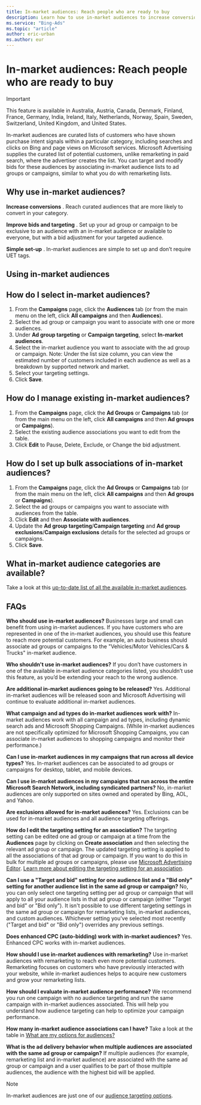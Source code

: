 ```yaml
---
title: In-market audiences: Reach people who are ready to buy
description: Learn how to use in-market audiences to increase conversions and improve bids and targeting.
ms.service: "Bing-Ads"
ms.topic: "article"
author: eric-urban
ms.author: eur
---
```


# In-market audiences: Reach people who are ready to buy

> [!IMPORTANT]
> This feature is available in Australia, Austria, Canada, Denmark, Finland, France, Germany, India, Ireland, Italy, Netherlands, Norway, Spain, Sweden, Switzerland, United Kingdom, and United States.

In-market audiences are curated lists of customers who have shown purchase intent signals within a particular category, including searches and clicks on Bing and page views on Microsoft services. Microsoft Advertising supplies the curated list of potential customers, unlike remarketing in paid search, where the advertiser creates the list. You can target and modify bids for these audiences by associating in-market audience lists to ad groups or campaigns, similar to what you do with remarketing lists.

## Why use in-market audiences?

**Increase conversions** . Reach curated audiences that are more likely to convert in your category.

**Improve bids and targeting** . Set up your ad group or campaign to be exclusive to an audience with an in-market audience or available to everyone, but with a bid adjustment for your targeted audience.

**Simple set-up** . In-market audiences are simple to set up and don’t require UET tags.

## Using in-market audiences

## How do I select in-market audiences?
1. From the **Campaigns** page, click the **Audiences** tab (or from the main menu on the left, click **All campaigns** and then **Audiences**).
1. Select the ad group or campaign you want to associate with one or more audiences.
1. Under **Ad group targeting** or **Campaign targeting**, select **In-market audiences**.
1. Select the in-market audience you want to associate with the ad group or campaign. Note: Under the list size column, you can view the estimated number of customers included in each audience as well as a breakdown by supported network and market.
1. Select your targeting settings.
1. Click **Save**.

## How do I manage existing in-market audiences?
1. From the **Campaigns** page, click the **Ad Groups** or **Campaigns** tab (or from the main menu on the left, click **All campaigns** and then **Ad groups** or **Campaigns**).
1. Select the existing audience associations you want to edit from the table.
1. Click **Edit** to Pause, Delete, Exclude, or Change the bid adjustment.

## How do I set up bulk associations of in-market audiences?
1. From the **Campaigns** page, click the **Ad Groups** or **Campaigns** tab (or from the main menu on the left, click **All campaigns** and then **Ad groups** or **Campaigns**).
1. Select the ad groups or campaigns you want to associate with audiences from the table.
1. Click **Edit** and then **Associate with audiences**.
1. Update the **Ad group targeting**/**Campaign targeting** and **Ad group exclusions**/**Campaign exclusions**  details for the selected ad groups or campaigns.
1. Click **Save**.

## What in-market audience categories are available?
Take a look at this [up-to-date list of all the available in-market audiences](https://go.microsoft.com/fwlink?LinkId=872520).

## FAQs
**Who should use in-market audiences?**                      Businesses large and small can benefit from using in-market audiences. If you have customers who are represented in one of the in-market audiences, you should use this feature to reach more potential customers. For example, an auto business should associate ad groups or campaigns to the "Vehicles/Motor Vehicles/Cars &amp; Trucks" in-market audience.

**Who shouldn't use in-market audiences?**                      If you don’t have customers in one of the available in-market audience categories listed, you shouldn’t use this feature, as you’d be extending your reach to the wrong audience.

**Are additional in-market audiences going to be released?**                      Yes. Additional in-market audiences will be released soon and Microsoft Advertising will continue to evaluate additional in-market audiences.

**What campaign and ad types do in-market audiences work with?**                      In-market audiences work with all campaign and ad types, including dynamic search ads and Microsoft Shopping Campaigns. (While in-market audiences are not specifically optimized for Microsoft Shopping Campaigns, you can associate in-market audiences to shopping campaigns and monitor their performance.)

**Can I use in-market audiences in my campaigns that run across all device types?**                      Yes. In-market audiences can be associated to ad groups or campaigns for desktop, tablet, and mobile devices.

**Can I use in-market audiences in my campaigns that run across the entire Microsoft Search Network, including syndicated partners?**                      No, in-market audiences are only supported on sites owned and operated by Bing, AOL, and Yahoo.

**Are exclusions allowed for in-market audiences?**                      Yes. Exclusions can be used for in-market audiences and all audience targeting offerings.

**How do I edit the targeting setting for an association?**                          The targeting setting can be edited one ad group or campaign at a time from the **Audiences** page by clicking on **Create association** and then selecting the relevant ad group or campaign. The updated targeting setting is applied to all the associations of that ad group or campaign. If you want to do this in bulk for multiple ad groups or campaigns, please use [Microsoft Advertising Editor](./hlp_BA_CONC_AboutDesktop.md). [Learn more about editing the targeting setting for an association](./hlp_BA_CONC_Audiences_TargetSettings.md).

**Can I use a "Target and bid" setting for one audience list and a "Bid only" setting for another audience list in the same ad group or campaign?**              			No, you can only select one targeting setting per ad group or campaign that will apply to all your audience lists in that ad group or campaign (either "Target and bid" or "Bid only"). It isn't possible to use different targeting settings in the same ad group or campaign for remarketing lists, in-market audiences, and custom audiences. Whichever setting you've selected most recently ("Target and bid" or "Bid only") overrides any previous settings.

**Does enhanced CPC (auto-bidding) work with in-market audiences?**                      Yes. Enhanced CPC works with in-market audiences.

**How should I use in-market audiences with remarketing?**                      Use in-market audiences with remarketing to reach even more potential customers. Remarketing focuses on customers who have previously interacted with your website, while in-market audiences helps to acquire new customers and grow your remarketing lists.

**How should I evaluate in-market audience performance?**                      We recommend you run one campaign with no audience targeting and run the same campaign with in-market audiences associated. This will help you understand how audience targeting can help to optimize your campaign performance.

**How many in-market audience associations can I have?**            		  Take a look at the table in [What are my options for audiences?](./hlp_BA_CONC_Audiences_Options.md)

**What is the ad delivery behavior when multiple audiences are associated with the same ad group or campaign?**                      If multiple audiences (for example, remarketing list and in-market audience) are associated with the same ad group or campaign and a user qualifies to be part of those multiple audiences, the audience with the highest bid will be applied.

 
> [!NOTE]
> In-market audiences are just one of our [audience targeting options](./hlp_BA_CONC_Audiences_Options.md).


